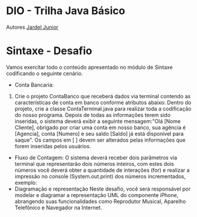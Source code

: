# DIO - Trilha Java Básico

Autores
[Jardel Junior](https://github.com/jardeljj)
# Sintaxe - Desafio
Vamos exercitar todo o conteúdo apresentado no módulo de Sintaxe codificando o seguinte cenário.
- Conta Bancaria:
1. Crie o projeto ContaBanco que receberá dados via terminal contendo as características de conta em banco conforme atributos abaixo:
Dentro do projeto, crie a classe ContaTerminal.java para realizar toda a codificação do nosso programa. Depois de todas as informações terem sido inseridas, o sistema deverá exibir a seguinte mensagem:"Olá [Nome Cliente], obrigado por criar uma conta em nosso banco, sua agência é [Agencia], conta [Numero] e seu saldo [Saldo] já está disponível para saque". Os campos em [ ] devem ser alterados pelas informações que forem inseridas pelos usuários.
- Fluxo de Contagem:
O sistema deverá receber dois parâmetros via terminal que representarão dois números inteiros, com estes dois números você deverá obter a quantidade de interações (for) e realizar a impressão no console (System.out.print) dos números incrementados, exemplo:
- Diagramação e representação
Neste desafio, você será responsável por modelar e diagramar a representação UML do componente iPhone, abrangendo suas funcionalidades como Reprodutor Musical, Aparelho Telefônico e Navegador na Internet.
